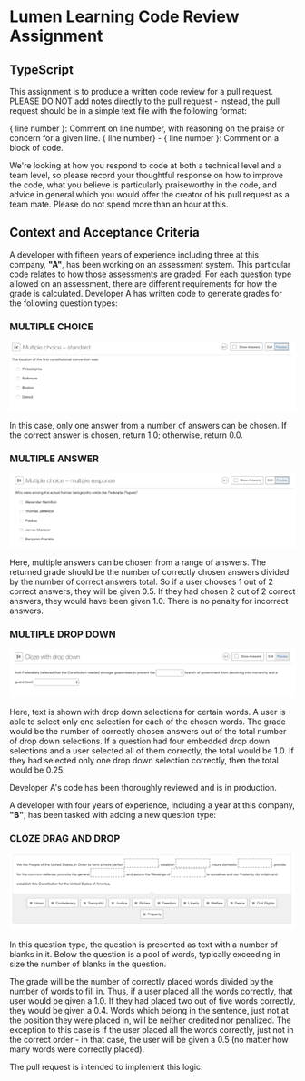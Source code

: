 # Lumen Learning Code Review Assignment
## TypeScript

This assignment is to produce a written code review for a pull request.  PLEASE DO NOT add notes directly to the pull request - instead, the pull request should be in a simple text file with the following format:

{ line number }: Comment on line number, with reasoning on the praise or concern for a given line.
{ line number} - { line number }: Comment on a block of code.

We're looking at how you respond to code at both a technical level and a team level, so please record your thoughtful response on how to improve the code, what you believe is particularly praiseworthy in the code, and advice in general which you would offer the creator of his pull request as a team mate.  Please do not spend more than an hour at this.

## Context and Acceptance Criteria

A developer with fifteen years of experience including three at this company, **"A"**, has been working on an assessment system.  This particular code relates to how those assessments are graded.  For each question type allowed on an assessment, there are different requirements for how the grade is calculated.  Developer A has written code to generate grades for the following question types:

### MULTIPLE CHOICE

![Multiple Choice questions are represented as radio buttons, where only one answer can be selected.](images/MultipleChoice.png)

In this case, only one answer from a number of answers can be chosen.  If the correct answer is chosen, return 1.0; otherwise, return 0.0.

### MULTIPLE ANSWER

![Multiple Answer questions are represented as check boxes, where mulitple answers can be selected.](images/MultipleAnswer.png)

Here, multiple answers can be chosen from a range of answers.  The returned grade should be the number of correctly chosen answers divided by the number of correct answers total.  So if a user chooses 1 out of 2 correct answers, they will be given 0.5.  If they had chosen 2 out of 2 correct answers, they would have been given 1.0.  There is no penalty for incorrect answers.

### MULTIPLE DROP DOWN

![Multiple Drop Down questions are represented as text with embedded drop down controls, where the selected choice of the drop down completes the text.](images/MultipleDragAndDrop.png)

Here, text is shown with drop down selections for certain words.  A user is able to select only one selection for each of the chosen words.  The grade would be the number of correctly chosen answers out of the total number of drop down selections.  If a question had four embedded drop down selections and a user selected all of them correctly, the total would be 1.0.  If they had selected only one drop down selection correctly, then the total would be 0.25.

Developer A's code has been thoroughly reviewed and is in production.

A developer with four years of experience, including a year at this company, **"B"**, has been tasked with adding a new question type:

### CLOZE DRAG AND DROP

![Cloze Drag and Drop questions are represented as text with empty targets where words need to be filled in.  Below are a pool of words which can be moved to fill in the targets in the text and complete sentences.](images/ClozeDragAndDrop.png)

In this question type, the question is presented as text with a number of blanks in it.  Below the question is a pool of words, typically exceeding in size the number of blanks in the question.

The grade will be the number of correctly placed words divided by the number of words to fill in.  Thus, if a user placed all the words correctly, that user would be given a 1.0.  If they had placed two out of five words correctly, they would be given a 0.4.  Words which belong in the sentence, just not at the position they were placed in, will be neither credited nor penalized.  The exception to this case is if the user placed all the words correctly, just not in the correct order - in that case, the user will be given a 0.5 (no matter how many words were correctly placed).

The pull request is intended to implement this logic.